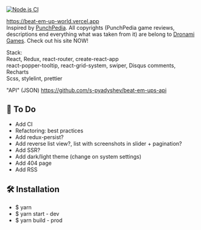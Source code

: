 [![Node.js CI](https://github.com/s-pyadyshev/beat-em-up-world/actions/workflows/CI.yml/badge.svg)](https://github.com/s-pyadyshev/beat-em-up-world/actions/workflows/CI.yml)

<a href="https://beat-em-up-world.vercel.app">https://beat-em-up-world.vercel.app</a>
<br>
Inspired by <a href="http://www.punchpedia.com">PunchPedia</a>. All copyrights (PunchPedia game reviews, descriptions end everything what was taken from it) are belong to <a href="http://www.dronami.com/">Dronami Games</a>. Check out his site NOW!

Stack:<br>
React, Redux, react-router, create-react-app<br>
react-popper-tooltip, react-grid-system, swiper, Disqus comments, Recharts<br>
Scss, stylelint, prettier<br>

"API" (JSON)
<a href="https://github.com/s-pyadyshev/beat-em-ups-api">https://github.com/s-pyadyshev/beat-em-ups-api</a>
<br>

## :construction_worker: To Do

- Add CI
- Refactoring: best practices
- Add redux-persist?
- Add reverse list view?, list with screenshots in slider + pagination?
- Add SSR?
- Add dark/light theme (change on system settings)
- Add 404 page
- Add RSS

## :hammer_and_wrench: Installation

- \$ yarn
- \$ yarn start - dev
- \$ yarn build - prod
